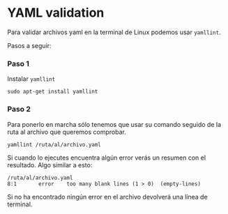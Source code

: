 # YAML validation
Para validar archivos yaml en la terminal de Linux podemos usar `yamllint`.

Pasos a seguir:

### Paso 1
Instalar `yamllint`

```shell
sudo apt-get install yamllint
```

### Paso 2
Para ponerlo en marcha sólo tenemos que usar su comando seguido de la ruta al archivo que queremos comprobar.

```shell
yamllint /ruta/al/archivo.yaml
```

Si cuando lo ejecutes encuentra algún error verás un resumen con el resultado. Algo similar a esto:

```shell
/ruta/al/archivo.yaml
8:1       error    too many blank lines (1 > 0)  (empty-lines)
```

Si no ha encontrado ningún error en el archivo devolverá una línea de terminal.